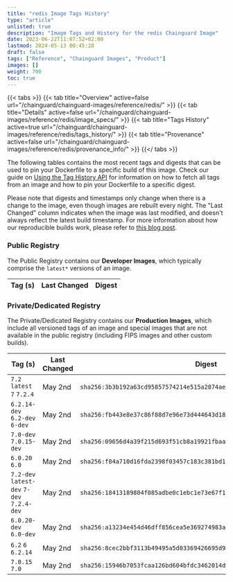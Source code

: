 ```yaml
---
title: "redis Image Tags History"
type: "article"
unlisted: true
description: "Image Tags and History for the redis Chainguard Image"
date: 2023-06-22T11:07:52+02:00
lastmod: 2024-05-13 00:45:28
draft: false
tags: ["Reference", "Chainguard Images", "Product"]
images: []
weight: 700
toc: true
---
```


{{< tabs >}}
{{< tab title="Overview" active=false url="/chainguard/chainguard-images/reference/redis/" >}}
{{< tab title="Details" active=false url="/chainguard/chainguard-images/reference/redis/image_specs/" >}}
{{< tab title="Tags History" active=true url="/chainguard/chainguard-images/reference/redis/tags_history/" >}}
{{< tab title="Provenance" active=false url="/chainguard/chainguard-images/reference/redis/provenance_info/" >}}
{{</ tabs >}}

The following tables contains the most recent tags and digests that can be used to pin your Dockerfile to a specific build of this image. Check our guide on [Using the Tag History API](/chainguard/chainguard-images/using-the-tag-history-api/) for information on how to fetch all tags from an image and how to pin your Dockerfile to a specific digest.

Please note that digests and timestamps only change when there is a change to the image, even though images are rebuilt every night. The "Last Changed" column indicates when the image was last modified, and doesn't always reflect the latest build timestamp. For more information about how our reproducible builds work, please refer to [this blog post](https://www.chainguard.dev/unchained/reproducing-chainguards-reproducible-image-builds).

### Public Registry
The Public Registry contains our **Developer Images**, which typically comprise the `latest*` versions of an image.

| Tag (s) | Last Changed | Digest |
|---------|--------------|--------|


### Private/Dedicated Registry
The Private/Dedicated Registry contains our **Production Images**, which include all versioned tags of an image and special images that are not available in the public registry (including FIPS images and other custom builds).

| Tag (s)                                     | Last Changed | Digest                                                                    |
|---------------------------------------------|--------------|---------------------------------------------------------------------------|
|  `7.2` `latest` `7` `7.2.4`                 | May 2nd      | `sha256:3b3b192a63cd95857574214e515a2874ae7e40d2335bc68d3b9ab4ec909e2150` |
|  `6.2.14-dev` `6.2-dev` `6-dev`             | May 2nd      | `sha256:fb443e8e37c86f88d7e96e73d444643d18e10214ca8c90bdd2d1e64ea344039f` |
|  `7.0-dev` `7.0.15-dev`                     | May 2nd      | `sha256:09656d4a39f215d693f51cb8a19921fbaa75aa0b2b85cd7b23d49239456b6987` |
|  `6.0.20` `6.0`                             | May 2nd      | `sha256:f84a710d16fda2398f03457c183c381bd1975d10994722c40f0a91d18f133cfd` |
|  `7.2-dev` `latest-dev` `7-dev` `7.2.4-dev` | May 2nd      | `sha256:18413189804f085adbe0c1ebc1e73e67f1a5de3f6f51c66c1bb0d165cbc53fc8` |
|  `6.0.20-dev` `6.0-dev`                     | May 2nd      | `sha256:a13234e454d46dff856cea5e369274983a1047ab2ba638118e92f08dd258d2b0` |
|  `6.2` `6` `6.2.14`                         | May 2nd      | `sha256:8cec2bbf3113b49495a5d03369426695d938e8e90f6e817905369b27d8628b42` |
|  `7.0.15` `7.0`                             | May 2nd      | `sha256:15946b7053fcaa126bd604bfdc3462014d522d954db48e0afc9826a9683e04df` |

